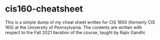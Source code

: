 
# cis160-cheatsheet

This is a simple dump of my cheat sheet written for CIS 1600 (formerly CIS
160) at the University of Pennsylvania. The contents are written with respect
to the Fall 2021 iteration of the course, taught by Rajiv Gandhi.
